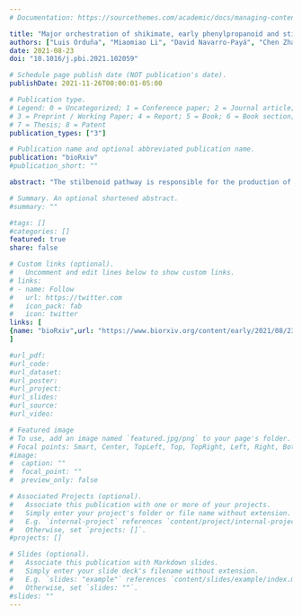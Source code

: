 ```yaml
---
# Documentation: https://sourcethemes.com/academic/docs/managing-content/

title: "Major orchestration of shikimate, early phenylpropanoid and stilbenoid pathways by Subgroup 2 R2R3-MYBs in grapevine"
authors: ["Luis Orduña", "Miaomiao Li", "David Navarro-Payá", "Chen Zhang", "Antonio Santiago", "Pablo Romero", "Živa Ramšak", "Gabriele Magon", "Janine Höll", "Patrik Merz", "Kristina Gruden", "Alessandro Vannozzi", "Dario Cantu", "Jochen Bogs", "Darren C. J. Wong", "**Shao-shan Carol Huang**", "José Tomás Matus"]
date: 2021-08-23
doi: "10.1016/j.pbi.2021.102059"

# Schedule page publish date (NOT publication's date).
publishDate: 2021-11-26T00:00:01-05:00

# Publication type.
# Legend: 0 = Uncategorized; 1 = Conference paper; 2 = Journal article;
# 3 = Preprint / Working Paper; 4 = Report; 5 = Book; 6 = Book section;
# 7 = Thesis; 8 = Patent
publication_types: ["3"]

# Publication name and optional abbreviated publication name.
publication: "bioRxiv"
#publication_short: ""

abstract: "The stilbenoid pathway is responsible for the production of resveratrol and its derivatives in grapevine. A few transcription factors (TFs) have been previously identified as regulators of this pathway but the extent of this control is yet to be fully understood. Here we demonstrate how DNA affinity purification sequencing (DAP-Seq) allows for genome-wide TF binding site interrogation in a non-model species. We obtained 5,190 and 4,443 binding events assigned to 4,041 and 3,626 genes for MYB14 and MYB15, respectively (around 40\% of peaks being located within -10kb of transcription start sites). DAP-Seq of MYB14 and MYB15 was combined with aggregate gene centred co-expression networks built from more than 1,400 transcriptomic datasets from leaves, fruits and flowers to narrow down bound genes to a set of high confidence targets. The analysis of MYB14, MYB15 and MYB13, a third uncharacterised member of Subgroup 2 (S2), showed that in addition to the few previously known stilbene synthase (STS ) targets, these three regulators bind to 30 out of 47 STS family genes. Moreover all three MYBs bind to several PAL, C4H and 4CL genes, in addition to shikimate pathway genes, the WRKY03 stilbenoid co-regulator and novel resveratrol-modifying gene candidates amongst which ROMT2 -3 were validated enzymatically. A high proportion of DAP-Seq bound genes was induced in the activated transcriptomes of transient MYB15 -overexpressing stilbenoid-producing grapevine leaves, validating our methodological approach for identifying gene regulatory networks of specialised metabolism. Overall, MYB genes from Subgroup 2 appear to play a key role in binding and directly regulating several primary and secondary metabolic steps leading to an increased flux towards stilbenoid production.Competing Interest StatementThe authors have declared no competing interest."

# Summary. An optional shortened abstract.
#summary: ""

#tags: []
#categories: []
featured: true
share: false

# Custom links (optional).
#   Uncomment and edit lines below to show custom links.
# links:
# - name: Follow
#   url: https://twitter.com
#   icon_pack: fab
#   icon: twitter
links: [
{name: "bioRxiv",url: "https://www.biorxiv.org/content/early/2021/08/23/2020.12.31.424746"}
]

#url_pdf:
#url_code:
#url_dataset:
#url_poster:
#url_project:
#url_slides:
#url_source:
#url_video:

# Featured image
# To use, add an image named `featured.jpg/png` to your page's folder. 
# Focal points: Smart, Center, TopLeft, Top, TopRight, Left, Right, BottomLeft, Bottom, BottomRight.
#image:
#  caption: ""
#  focal_point: ""
#  preview_only: false

# Associated Projects (optional).
#   Associate this publication with one or more of your projects.
#   Simply enter your project's folder or file name without extension.
#   E.g. `internal-project` references `content/project/internal-project/index.md`.
#   Otherwise, set `projects: []`.
#projects: []

# Slides (optional).
#   Associate this publication with Markdown slides.
#   Simply enter your slide deck's filename without extension.
#   E.g. `slides: "example"` references `content/slides/example/index.md`.
#   Otherwise, set `slides: ""`.
#slides: ""
---
```

